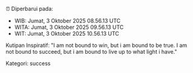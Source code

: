 ⏰ Diperbarui pada:
- WIB: Jumat, 3 Oktober 2025 08.56.13 UTC
- WITA: Jumat, 3 Oktober 2025 09.56.13 UTC
- WIT: Jumat, 3 Oktober 2025 10.56.13 UTC

Kutipan Inspiratif:
"I am not bound to win, but i am bound to be true. I am not bound to succeed, but i am bound to live up to what light i have."


Kategori: success


